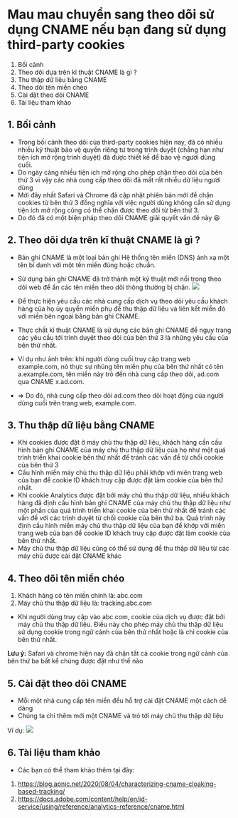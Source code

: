 # Mau mau chuyển sang theo dõi sử dụng CNAME nếu bạn đang sử dụng third-party cookies
1. Bối cảnh
2. Theo dõi dựa trên kĩ thuật CNAME là gì ?
3. Thu thập dữ liệu bằng CNAME
4. Theo dõi tên miền chéo
5. Cài đặt theo dõi CNAME
6. Tài liệu tham khảo
## 1. Bối cảnh
-  Trong bối cảnh theo dõi của third-party cookies hiện nay, đã có nhiều nhiều kỹ thuật bảo vệ quyền riêng tư trong trình duyệt (chẳng hạn như tiện ích mở rộng trình duyệt) đã được thiết kế để bảo vệ người dùng cuối.
-  Do ngày càng nhiều tiện ích mở rộng cho phép chặn theo dõi của bên thứ 3 vì vậy các nhà cung cấp theo dõi đã mất rất nhiều dữ liệu người dùng
-  Mới đây nhất Safari và Chrome đã cập nhật phiên bản mới để chặn cookies từ bên thứ 3 đồng nghĩa với việc người dùng không cần sử dụng tiện ích mở rộng cũng có thể chặn được theo dõi từ bên thứ 3.
-  Do đó đã có một biện pháp theo dõi CNAME giải quyết vấn đề này :laughing:
## 2. Theo dõi dựa trên kĩ thuật CNAME là gì ?
-  Bản ghi CNAME là một loại bản ghi Hệ thống tên miền (DNS) ánh xạ một tên bí danh với một tên miền đúng hoặc chuẩn. 
-  Sử dụng bản ghi CNAME đã trở thành một kỹ thuật mới nổi trong theo dõi web để ẩn các tên miền theo dõi thông thường bị chặn.
![](https://images.viblo.asia/c577667a-c904-464d-8f9a-336c28bac11e.png)
-  Để thực hiện yêu cầu các nhà cung cấp dịch vụ theo dõi yêu cầu khách hàng của họ ủy quyền miền phụ để thu thập dữ liệu và liên kết miền đó với miền bên ngoài bằng bản ghi CNAME.
-  Thực chất kĩ thuật CNAME là sử dụng các bản ghi CNAME để ngụy trang các yêu cầu tới trình duyệt theo dõi của bên thứ 3 là những yêu cầu của bên thứ nhất.

- Ví dụ như ảnh trên: khi người dùng cuối truy cập trang web example.com, nó thực sự nhúng tên miền phụ của bên thứ nhất có tên a.example.com, tên miền này trỏ đến nhà cung cấp theo dõi, ad.com qua CNAME x.ad.com. 

- => Do đó, nhà cung cấp theo dõi ad.com theo dõi hoạt động của người dùng cuối trên trang web, example.com.
## 3. Thu thập dữ liệu bằng CNAME
- Khi cookies được đặt ở máy chủ thu thập dữ liệu, khách hàng cần cấu hình bản ghi CNAME của máy chủ thu thập dữ liệu của họ như một quá trình triển khai cookie bên thứ nhất để tránh các vấn đề từ chối cookie của bên thứ 3
- Cấu hình miền máy chủ thu thập dữ liệu phải khớp với miên trang web của bạn để cookie ID khách truy cập được đặt làm cookie của bên thứ nhất.
- Khi cookie Analytics được đặt bởi máy chủ thu thập dữ liệu, nhiều khách hàng đã định cấu hình bản ghi CNAME của máy chủ thu thập dữ liệu như một phần của quá trình triển khai cookie của bên thứ nhất để tránh các vấn đề với các trình duyệt từ chối cookie của bên thứ ba. Quá trình này định cấu hình miền máy chủ thu thập dữ liệu của bạn để khớp với miền trang web của bạn để cookie ID khách truy cập được đặt làm cookie của bên thứ nhất.
- Máy chủ thu thập dữ liệu cũng có thể sử dụng để thu thập dữ liệu từ các máy chủ được cài đặt CNAME khác
## 4. Theo dõi tên miền chéo
1. Khách hàng có tên miền chính là: abc.com
2. Máy chủ thu thập dữ liệu là: tracking.abc.com
- Khi người dùng truy cập vào abc.com, cookie của dịch vụ được đặt bởi máy chủ thu thập dữ liệu. Điều này cho phép máy chủ thu thập dữ liệu sử dụng cookie trong ngữ cảnh của bên thứ nhất hoặc là chỉ cookie của bên thứ nhất.

**Lưu ý:** Safari và chrome hiện nay đã chặn tất cả cookie trong ngữ cảnh của bên thứ ba bất kể chúng được đặt như thế nào
## 5. Cài đặt  theo dõi CNAME
 - Mỗi một nhà cung cấp tên miền đều hỗ trợ cài đặt CNAME một cách dễ dàng
 - Chúng ta chỉ thêm mới một CNAME và trỏ tới máy chủ thu thập dữ liệu
 
 Ví dụ: ![](https://images.viblo.asia/5d7f31db-a4a0-4ac6-9235-18a1a388d2b7.png)
 ## 6. Tài liệu tham khảo
 - Các bạn có thể tham khảo thêm tại đây:
1.  https://blog.apnic.net/2020/08/04/characterizing-cname-cloaking-based-tracking/
2.  https://docs.adobe.com/content/help/en/id-service/using/reference/analytics-reference/cname.html